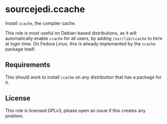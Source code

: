# sourcejedi.ccache #

Install `ccache`, the compiler cache.

This role is most useful on Debian-based distributions,
as it will automatically enable `ccache` for all users,
by adding `/usr/lib/ccache` to `PATH` at login time.
On Fedora Linux, this is already implemented by the `ccache` package itself.


## Requirements

This should work to install `ccache` on any distribution that has a package for it.

## License

This role is licensed GPLv3, please open an issue if this creates any problem.
